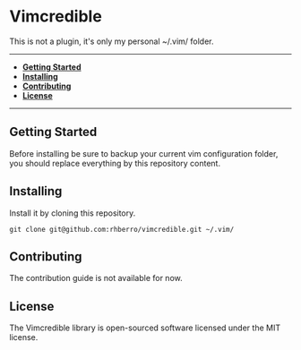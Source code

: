# Vimcredible

This is not a plugin, it's only my personal ~/.vim/ folder.

---

- [**Getting Started**](#getting-started)
- [**Installing**](#installing)
- [**Contributing**](#contributing)
- [**License**](#license)

---

## Getting Started

Before installing be sure to backup your current vim configuration folder, you should replace everything by this repository content.

## Installing

Install it by cloning this repository.

```
git clone git@github.com:rhberro/vimcredible.git ~/.vim/
```

## Contributing

The contribution guide is not available for now.

## License

The Vimcredible library is open-sourced software licensed under the MIT license.

